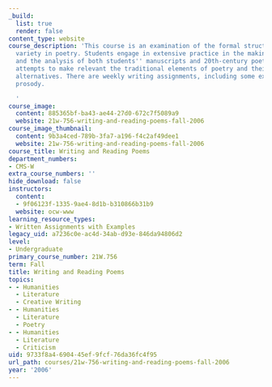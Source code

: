 ```yaml
---
_build:
  list: true
  render: false
content_type: website
course_description: 'This course is an examination of the formal structural and textual
  variety in poetry. Students engage in extensive practice in the making of poems
  and the analysis of both students'' manuscripts and 20th-century poetry. The course
  attempts to make relevant the traditional elements of poetry and their contemporary
  alternatives. There are weekly writing assignments, including some exercises in
  prosody.

  '
course_image:
  content: 885365bf-ba43-ae44-27d0-672c7f5089a9
  website: 21w-756-writing-and-reading-poems-fall-2006
course_image_thumbnail:
  content: 9b3a4ced-789b-3fa7-a196-f4c2af49dee1
  website: 21w-756-writing-and-reading-poems-fall-2006
course_title: Writing and Reading Poems
department_numbers:
- CMS-W
extra_course_numbers: ''
hide_download: false
instructors:
  content:
  - 9f06123f-1335-9ae4-8d1b-b310866b31b9
  website: ocw-www
learning_resource_types:
- Written Assignments with Examples
legacy_uid: a7236c0e-ac4d-34ab-d93e-846da94806d2
level:
- Undergraduate
primary_course_number: 21W.756
term: Fall
title: Writing and Reading Poems
topics:
- - Humanities
  - Literature
  - Creative Writing
- - Humanities
  - Literature
  - Poetry
- - Humanities
  - Literature
  - Criticism
uid: 9733f8a4-6904-45ef-9fcf-76da36fc4f95
url_path: courses/21w-756-writing-and-reading-poems-fall-2006
year: '2006'
---
```

